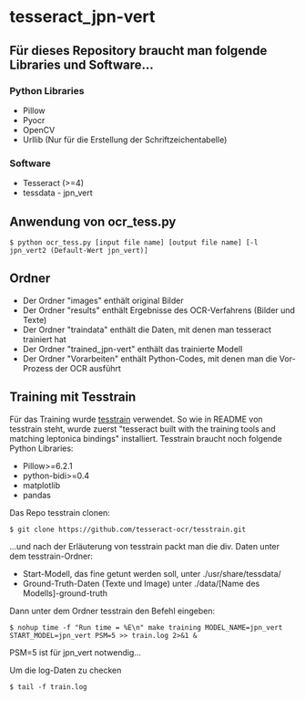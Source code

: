 # tesseract_jpn-vert

## Für dieses Repository braucht man folgende Libraries und Software...

### Python Libraries
* Pillow
* Pyocr
* OpenCV
* Urllib (Nur für die Erstellung der Schriftzeichentabelle)

### Software
* Tesseract (>=4)
* tessdata - jpn_vert


## Anwendung von ocr_tess.py
`$ python ocr_tess.py [input file name] [output file name] [-l jpn_vert2 (Default-Wert jpn_vert)]`

## Ordner
* Der Ordner "images" enthält original Bilder
* Der Ordner "results" enthält Ergebnisse des OCR-Verfahrens (Bilder und Texte)
* Der Ordner "traindata" enthält die Daten, mit denen man tesseract trainiert hat
* Der Ordner "trained_jpn-vert" enthält das trainierte Modell 
* Der Ordner "Vorarbeiten" enthält Python-Codes, mit denen man die Vor-Prozess der OCR ausführt

## Training mit Tesstrain
Für das Training wurde [tesstrain](https://github.com/tesseract-ocr/tesstrain) verwendet. 
So wie in README von tesstrain steht, wurde zuerst "tesseract built with the training tools and matching leptonica bindings" installiert.
Tesstrain braucht noch folgende Python Libraries:

* Pillow>=6.2.1
* python-bidi>=0.4
* matplotlib
* pandas

Das Repo tesstrain clonen:

`$ git clone https://github.com/tesseract-ocr/tesstrain.git`

...und nach der Erläuterung von tesstrain packt man die div. Daten unter dem tesstrain-Ordner:

* Start-Modell, das fine getunt werden soll, unter ./usr/share/tessdata/
* Ground-Truth-Daten (Texte und Image) unter ./data/[Name des Modells]-ground-truth

Dann unter dem Ordner tesstrain den Befehl eingeben:

`$ nohup time -f "Run time = %E\n" make training MODEL_NAME=jpn_vert START_MODEL=jpn_vert PSM=5 >> train.log 2>&1 &`

PSM=5 ist für jpn_vert notwendig...

Um die log-Daten zu checken

`$ tail -f train.log`
